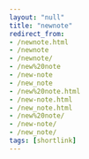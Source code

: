 ```yaml
---
layout: "null"
title: "newnote"
redirect_from:
- /newnote.html
- /newnote
- /newnote/
- /new%20note
- /new-note
- /new_note
- /new%20note.html
- /new-note.html
- /new_note.html
- /new%20note/
- /new-note/
- /new_note/
tags: [shortlink]
---
```

<meta http-equiv="refresh" content="0; URL='
https://github.com/alex-esc/notes/new/master/_posts
'" />
